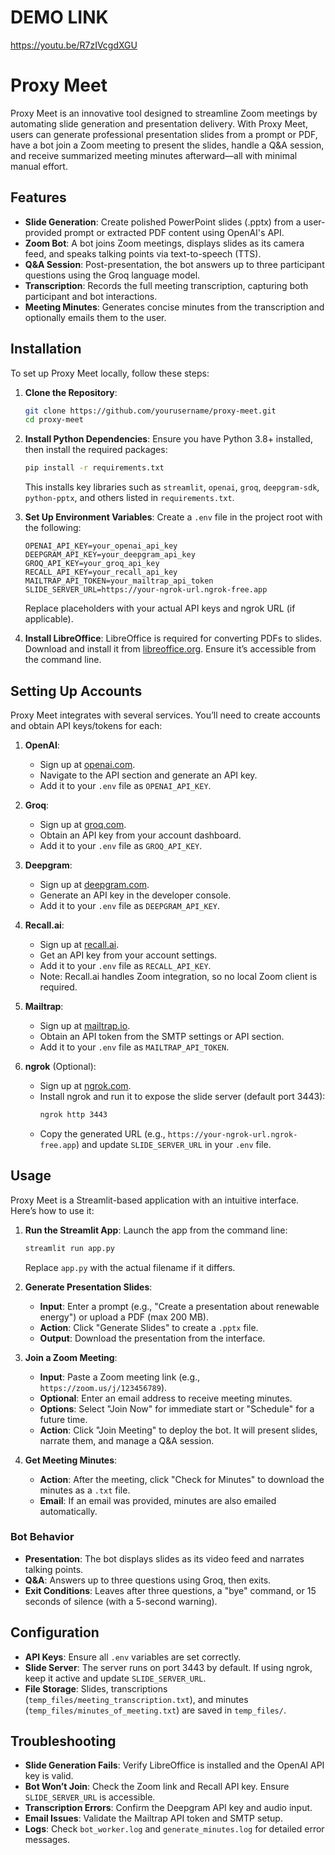 # DEMO LINK
https://youtu.be/R7zIVcgdXGU

# Proxy Meet

Proxy Meet is an innovative tool designed to streamline Zoom meetings by automating slide generation and presentation delivery. With Proxy Meet, users can generate professional presentation slides from a prompt or PDF, have a bot join a Zoom meeting to present the slides, handle a Q&A session, and receive summarized meeting minutes afterward—all with minimal manual effort.

## Features

- **Slide Generation**: Create polished PowerPoint slides (.pptx) from a user-provided prompt or extracted PDF content using OpenAI's API.
- **Zoom Bot**: A bot joins Zoom meetings, displays slides as its camera feed, and speaks talking points via text-to-speech (TTS).
- **Q&A Session**: Post-presentation, the bot answers up to three participant questions using the Groq language model.
- **Transcription**: Records the full meeting transcription, capturing both participant and bot interactions.
- **Meeting Minutes**: Generates concise minutes from the transcription and optionally emails them to the user.

## Installation

To set up Proxy Meet locally, follow these steps:

1. **Clone the Repository**:
   ```bash
   git clone https://github.com/yourusername/proxy-meet.git
   cd proxy-meet
   ```

2. **Install Python Dependencies**:
   Ensure you have Python 3.8+ installed, then install the required packages:
   ```bash
   pip install -r requirements.txt
   ```
   This installs key libraries such as `streamlit`, `openai`, `groq`, `deepgram-sdk`, `python-pptx`, and others listed in `requirements.txt`.

3. **Set Up Environment Variables**:
   Create a `.env` file in the project root with the following:
   ```plaintext
   OPENAI_API_KEY=your_openai_api_key
   DEEPGRAM_API_KEY=your_deepgram_api_key
   GROQ_API_KEY=your_groq_api_key
   RECALL_API_KEY=your_recall_api_key
   MAILTRAP_API_TOKEN=your_mailtrap_api_token
   SLIDE_SERVER_URL=https://your-ngrok-url.ngrok-free.app
   ```
   Replace placeholders with your actual API keys and ngrok URL (if applicable).

4. **Install LibreOffice**:
   LibreOffice is required for converting PDFs to slides. Download and install it from [libreoffice.org](https://www.libreoffice.org/). Ensure it’s accessible from the command line.

## Setting Up Accounts

Proxy Meet integrates with several services. You’ll need to create accounts and obtain API keys/tokens for each:

1. **OpenAI**:
   - Sign up at [openai.com](https://openai.com).
   - Navigate to the API section and generate an API key.
   - Add it to your `.env` file as `OPENAI_API_KEY`.

2. **Groq**:
   - Sign up at [groq.com](https://groq.com).
   - Obtain an API key from your account dashboard.
   - Add it to your `.env` file as `GROQ_API_KEY`.

3. **Deepgram**:
   - Sign up at [deepgram.com](https://deepgram.com).
   - Generate an API key in the developer console.
   - Add it to your `.env` file as `DEEPGRAM_API_KEY`.

4. **Recall.ai**:
   - Sign up at [recall.ai](https://recall.ai).
   - Get an API key from your account settings.
   - Add it to your `.env` file as `RECALL_API_KEY`.
   - Note: Recall.ai handles Zoom integration, so no local Zoom client is required.

5. **Mailtrap**:
   - Sign up at [mailtrap.io](https://mailtrap.io).
   - Obtain an API token from the SMTP settings or API section.
   - Add it to your `.env` file as `MAILTRAP_API_TOKEN`.

6. **ngrok** (Optional):
   - Sign up at [ngrok.com](https://ngrok.com).
   - Install ngrok and run it to expose the slide server (default port 3443):
     ```bash
     ngrok http 3443
     ```
   - Copy the generated URL (e.g., `https://your-ngrok-url.ngrok-free.app`) and update `SLIDE_SERVER_URL` in your `.env` file.

## Usage

Proxy Meet is a Streamlit-based application with an intuitive interface. Here’s how to use it:

1. **Run the Streamlit App**:
   Launch the app from the command line:
   ```bash
   streamlit run app.py
   ```
   Replace `app.py` with the actual filename if it differs.

2. **Generate Presentation Slides**:
   - **Input**: Enter a prompt (e.g., "Create a presentation about renewable energy") or upload a PDF (max 200 MB).
   - **Action**: Click "Generate Slides" to create a `.pptx` file.
   - **Output**: Download the presentation from the interface.

3. **Join a Zoom Meeting**:
   - **Input**: Paste a Zoom meeting link (e.g., `https://zoom.us/j/123456789`).
   - **Optional**: Enter an email address to receive meeting minutes.
   - **Options**: Select "Join Now" for immediate start or "Schedule" for a future time.
   - **Action**: Click "Join Meeting" to deploy the bot. It will present slides, narrate them, and manage a Q&A session.

4. **Get Meeting Minutes**:
   - **Action**: After the meeting, click "Check for Minutes" to download the minutes as a `.txt` file.
   - **Email**: If an email was provided, minutes are also emailed automatically.

### Bot Behavior
- **Presentation**: The bot displays slides as its video feed and narrates talking points.
- **Q&A**: Answers up to three questions using Groq, then exits.
- **Exit Conditions**: Leaves after three questions, a "bye" command, or 15 seconds of silence (with a 5-second warning).

## Configuration

- **API Keys**: Ensure all `.env` variables are set correctly.
- **Slide Server**: The server runs on port 3443 by default. If using ngrok, keep it active and update `SLIDE_SERVER_URL`.
- **File Storage**: Slides, transcriptions (`temp_files/meeting_transcription.txt`), and minutes (`temp_files/minutes_of_meeting.txt`) are saved in `temp_files/`.

## Troubleshooting

- **Slide Generation Fails**: Verify LibreOffice is installed and the OpenAI API key is valid.
- **Bot Won’t Join**: Check the Zoom link and Recall API key. Ensure `SLIDE_SERVER_URL` is accessible.
- **Transcription Errors**: Confirm the Deepgram API key and audio input.
- **Email Issues**: Validate the Mailtrap API token and SMTP setup.
- **Logs**: Check `bot_worker.log` and `generate_minutes.log` for detailed error messages.